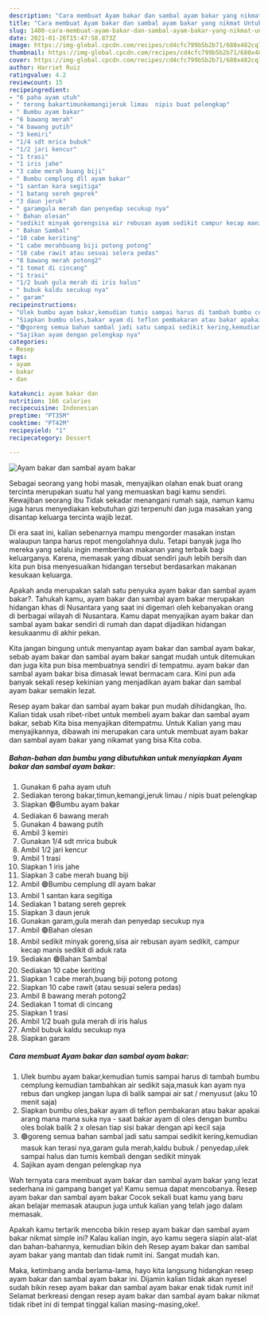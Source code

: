 ```yaml
---
description: "Cara membuat Ayam bakar dan sambal ayam bakar yang nikmat Untuk Jualan"
title: "Cara membuat Ayam bakar dan sambal ayam bakar yang nikmat Untuk Jualan"
slug: 1400-cara-membuat-ayam-bakar-dan-sambal-ayam-bakar-yang-nikmat-untuk-jualan
date: 2021-01-26T15:47:58.873Z
image: https://img-global.cpcdn.com/recipes/cd4cfc799b5b2b71/680x482cq70/ayam-bakar-dan-sambal-ayam-bakar-foto-resep-utama.jpg
thumbnail: https://img-global.cpcdn.com/recipes/cd4cfc799b5b2b71/680x482cq70/ayam-bakar-dan-sambal-ayam-bakar-foto-resep-utama.jpg
cover: https://img-global.cpcdn.com/recipes/cd4cfc799b5b2b71/680x482cq70/ayam-bakar-dan-sambal-ayam-bakar-foto-resep-utama.jpg
author: Harriet Ruiz
ratingvalue: 4.2
reviewcount: 15
recipeingredient:
- "6 paha ayam utuh"
- " terong bakartimunkemangijeruk limau  nipis buat pelengkap"
- " Bumbu ayam bakar"
- "6 bawang merah"
- "4 bawang putih"
- "3 kemiri"
- "1/4 sdt mrica bubuk"
- "1/2 jari kencur"
- "1 trasi"
- "1 iris jahe"
- "3 cabe merah buang biji"
- " Bumbu cemplung dll ayam bakar"
- "1 santan kara segitiga"
- "1 batang sereh geprek"
- "3 daun jeruk"
- " garamgula merah dan penyedap secukup nya"
- " Bahan olesan"
- "sedikit minyak gorengsisa air rebusan ayam sedikit campur kecap manis sedikit di aduk rata"
- " Bahan Sambal"
- "10 cabe keriting"
- "1 cabe merahbuang biji potong potong"
- "10 cabe rawit atau sesuai selera pedas"
- "8 bawang merah potong2"
- "1 tomat di cincang"
- "1 trasi"
- "1/2 buah gula merah di iris halus"
- " bubuk kaldu secukup nya"
- " garam"
recipeinstructions:
- "Ulek bumbu ayam bakar,kemudian tumis sampai harus di tambah bumbu cemplung kemudian tambahkan air sedikit saja,masuk kan ayam nya rebus dan ungkep jangan lupa di balik sampai air sat / menyusut (aku 10 menit saja)"
- "Siapkan bumbu oles,bakar ayam di teflon pembakaran atau bakar apakai arang mana mana suka nya  saat bakar ayam di oles dengan bumbu oles bolak balik 2 x olesan tiap sisi bakar dengan api kecil saja"
- "🟢goreng semua bahan sambal jadi satu sampai sedikit kering,kemudian masuk kan terasi nya,garam gula merah,kaldu bubuk / penyedap,ulek sampai halus dan tumis kembali dengan sedikit minyak"
- "Sajikan ayam dengan pelengkap nya"
categories:
- Resep
tags:
- ayam
- bakar
- dan

katakunci: ayam bakar dan 
nutrition: 166 calories
recipecuisine: Indonesian
preptime: "PT35M"
cooktime: "PT42M"
recipeyield: "1"
recipecategory: Dessert

---
```



![Ayam bakar dan sambal ayam bakar](https://img-global.cpcdn.com/recipes/cd4cfc799b5b2b71/680x482cq70/ayam-bakar-dan-sambal-ayam-bakar-foto-resep-utama.jpg)

Sebagai seorang yang hobi masak, menyajikan olahan enak buat orang tercinta merupakan suatu hal yang memuaskan bagi kamu sendiri. Kewajiban seorang ibu Tidak sekadar menangani rumah saja, namun kamu juga harus menyediakan kebutuhan gizi terpenuhi dan juga masakan yang disantap keluarga tercinta wajib lezat.

Di era  saat ini, kalian sebenarnya mampu mengorder masakan instan walaupun tanpa harus repot mengolahnya dulu. Tetapi banyak juga lho mereka yang selalu ingin memberikan makanan yang terbaik bagi keluarganya. Karena, memasak yang dibuat sendiri jauh lebih bersih dan kita pun bisa menyesuaikan hidangan tersebut berdasarkan makanan kesukaan keluarga. 



Apakah anda merupakan salah satu penyuka ayam bakar dan sambal ayam bakar?. Tahukah kamu, ayam bakar dan sambal ayam bakar merupakan hidangan khas di Nusantara yang saat ini digemari oleh kebanyakan orang di berbagai wilayah di Nusantara. Kamu dapat menyajikan ayam bakar dan sambal ayam bakar sendiri di rumah dan dapat dijadikan hidangan kesukaanmu di akhir pekan.

Kita jangan bingung untuk menyantap ayam bakar dan sambal ayam bakar, sebab ayam bakar dan sambal ayam bakar sangat mudah untuk ditemukan dan juga kita pun bisa membuatnya sendiri di tempatmu. ayam bakar dan sambal ayam bakar bisa dimasak lewat bermacam cara. Kini pun ada banyak sekali resep kekinian yang menjadikan ayam bakar dan sambal ayam bakar semakin lezat.

Resep ayam bakar dan sambal ayam bakar pun mudah dihidangkan, lho. Kalian tidak usah ribet-ribet untuk membeli ayam bakar dan sambal ayam bakar, sebab Kita bisa menyajikan ditempatmu. Untuk Kalian yang mau menyajikannya, dibawah ini merupakan cara untuk membuat ayam bakar dan sambal ayam bakar yang nikamat yang bisa Kita coba.

<!--inarticleads1-->

##### Bahan-bahan dan bumbu yang dibutuhkan untuk menyiapkan Ayam bakar dan sambal ayam bakar:

1. Gunakan 6 paha ayam utuh
1. Sediakan  terong bakar,timun,kemangi,jeruk limau / nipis buat pelengkap
1. Siapkan  🟢Bumbu ayam bakar
1. Sediakan 6 bawang merah
1. Gunakan 4 bawang putih
1. Ambil 3 kemiri
1. Gunakan 1/4 sdt mrica bubuk
1. Ambil 1/2 jari kencur
1. Ambil 1 trasi
1. Siapkan 1 iris jahe
1. Siapkan 3 cabe merah buang biji
1. Ambil  🟢Bumbu cemplung dll ayam bakar
1. Ambil 1 santan kara segitiga
1. Sediakan 1 batang sereh geprek
1. Siapkan 3 daun jeruk
1. Gunakan  garam,gula merah dan penyedap secukup nya
1. Ambil  🟢Bahan olesan
1. Ambil sedikit minyak goreng,sisa air rebusan ayam sedikit, campur kecap manis sedikit di aduk rata
1. Sediakan  🟢Bahan Sambal
1. Sediakan 10 cabe keriting
1. Siapkan 1 cabe merah,buang biji potong potong
1. Siapkan 10 cabe rawit (atau sesuai selera pedas)
1. Ambil 8 bawang merah potong2
1. Sediakan 1 tomat di cincang
1. Siapkan 1 trasi
1. Ambil 1/2 buah gula merah di iris halus
1. Ambil  bubuk kaldu secukup nya
1. Siapkan  garam




<!--inarticleads2-->

##### Cara membuat Ayam bakar dan sambal ayam bakar:

1. Ulek bumbu ayam bakar,kemudian tumis sampai harus di tambah bumbu cemplung kemudian tambahkan air sedikit saja,masuk kan ayam nya rebus dan ungkep jangan lupa di balik sampai air sat / menyusut (aku 10 menit saja)
1. Siapkan bumbu oles,bakar ayam di teflon pembakaran atau bakar apakai arang mana mana suka nya  - saat bakar ayam di oles dengan bumbu oles bolak balik 2 x olesan tiap sisi bakar dengan api kecil saja
1. 🟢goreng semua bahan sambal jadi satu sampai sedikit kering,kemudian masuk kan terasi nya,garam gula merah,kaldu bubuk / penyedap,ulek sampai halus dan tumis kembali dengan sedikit minyak
1. Sajikan ayam dengan pelengkap nya




Wah ternyata cara membuat ayam bakar dan sambal ayam bakar yang lezat sederhana ini gampang banget ya! Kamu semua dapat mencobanya. Resep ayam bakar dan sambal ayam bakar Cocok sekali buat kamu yang baru akan belajar memasak ataupun juga untuk kalian yang telah jago dalam memasak.

Apakah kamu tertarik mencoba bikin resep ayam bakar dan sambal ayam bakar nikmat simple ini? Kalau kalian ingin, ayo kamu segera siapin alat-alat dan bahan-bahannya, kemudian bikin deh Resep ayam bakar dan sambal ayam bakar yang mantab dan tidak rumit ini. Sangat mudah kan. 

Maka, ketimbang anda berlama-lama, hayo kita langsung hidangkan resep ayam bakar dan sambal ayam bakar ini. Dijamin kalian tiidak akan nyesel sudah bikin resep ayam bakar dan sambal ayam bakar enak tidak rumit ini! Selamat berkreasi dengan resep ayam bakar dan sambal ayam bakar nikmat tidak ribet ini di tempat tinggal kalian masing-masing,oke!.

